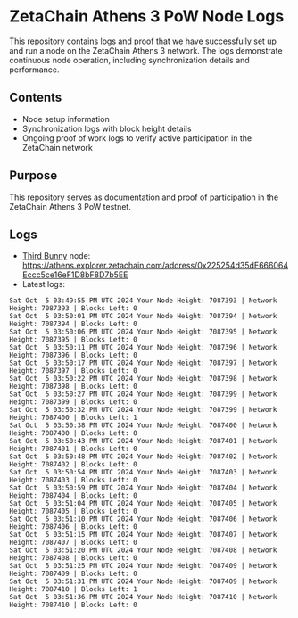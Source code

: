 # ZetaChain Athens 3 PoW Node Logs
This repository contains logs and proof that we have successfully set up and run a node on the ZetaChain Athens 3 network. The logs demonstrate continuous node operation, including synchronization details and performance.

## Contents
- Node setup information
- Synchronization logs with block height details
- Ongoing proof of work logs to verify active participation in the ZetaChain network

## Purpose
This repository serves as documentation and proof of participation in the ZetaChain Athens 3 PoW testnet.

## Logs

- [Third Bunny](https://thirdbunny.xyz/) node: https://athens.explorer.zetachain.com/address/0x225254d35dE666064Eccc5ce16eF1D8bF8D7b5EE
- Latest logs:
```
Sat Oct  5 03:49:55 PM UTC 2024 Your Node Height: 7087393 | Network Height: 7087393 | Blocks Left: 0
Sat Oct  5 03:50:01 PM UTC 2024 Your Node Height: 7087394 | Network Height: 7087394 | Blocks Left: 0
Sat Oct  5 03:50:06 PM UTC 2024 Your Node Height: 7087395 | Network Height: 7087395 | Blocks Left: 0
Sat Oct  5 03:50:11 PM UTC 2024 Your Node Height: 7087396 | Network Height: 7087396 | Blocks Left: 0
Sat Oct  5 03:50:17 PM UTC 2024 Your Node Height: 7087397 | Network Height: 7087397 | Blocks Left: 0
Sat Oct  5 03:50:22 PM UTC 2024 Your Node Height: 7087398 | Network Height: 7087398 | Blocks Left: 0
Sat Oct  5 03:50:27 PM UTC 2024 Your Node Height: 7087399 | Network Height: 7087399 | Blocks Left: 0
Sat Oct  5 03:50:32 PM UTC 2024 Your Node Height: 7087399 | Network Height: 7087400 | Blocks Left: 1
Sat Oct  5 03:50:38 PM UTC 2024 Your Node Height: 7087400 | Network Height: 7087400 | Blocks Left: 0
Sat Oct  5 03:50:43 PM UTC 2024 Your Node Height: 7087401 | Network Height: 7087401 | Blocks Left: 0
Sat Oct  5 03:50:48 PM UTC 2024 Your Node Height: 7087402 | Network Height: 7087402 | Blocks Left: 0
Sat Oct  5 03:50:54 PM UTC 2024 Your Node Height: 7087403 | Network Height: 7087403 | Blocks Left: 0
Sat Oct  5 03:50:59 PM UTC 2024 Your Node Height: 7087404 | Network Height: 7087404 | Blocks Left: 0
Sat Oct  5 03:51:04 PM UTC 2024 Your Node Height: 7087405 | Network Height: 7087405 | Blocks Left: 0
Sat Oct  5 03:51:10 PM UTC 2024 Your Node Height: 7087406 | Network Height: 7087406 | Blocks Left: 0
Sat Oct  5 03:51:15 PM UTC 2024 Your Node Height: 7087407 | Network Height: 7087407 | Blocks Left: 0
Sat Oct  5 03:51:20 PM UTC 2024 Your Node Height: 7087408 | Network Height: 7087408 | Blocks Left: 0
Sat Oct  5 03:51:25 PM UTC 2024 Your Node Height: 7087409 | Network Height: 7087409 | Blocks Left: 0
Sat Oct  5 03:51:31 PM UTC 2024 Your Node Height: 7087409 | Network Height: 7087410 | Blocks Left: 1
Sat Oct  5 03:51:36 PM UTC 2024 Your Node Height: 7087410 | Network Height: 7087410 | Blocks Left: 0
```
